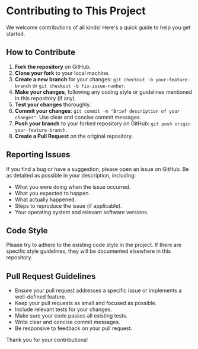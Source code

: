 # Contributing to This Project

We welcome contributions of all kinds! Here's a quick guide to help you get started.

## How to Contribute

1.  **Fork the repository** on GitHub.
2.  **Clone your fork** to your local machine.
3.  **Create a new branch** for your changes: `git checkout -b your-feature-branch` or `git checkout -b fix-issue-number`.
4.  **Make your changes**, following any coding style or guidelines mentioned in this repository (if any).
5.  **Test your changes** thoroughly.
6.  **Commit your changes**: `git commit -m "Brief description of your changes"`. Use clear and concise commit messages.
7.  **Push your branch** to your forked repository on GitHub: `git push origin your-feature-branch`.
8.  **Create a Pull Request** on the original repository.

## Reporting Issues

If you find a bug or have a suggestion, please open an issue on GitHub. Be as detailed as possible in your description, including:

* What you were doing when the issue occurred.
* What you expected to happen.
* What actually happened.
* Steps to reproduce the issue (if applicable).
* Your operating system and relevant software versions.

## Code Style

Please try to adhere to the existing code style in the project. If there are specific style guidelines, they will be documented elsewhere in this repository.

## Pull Request Guidelines

* Ensure your pull request addresses a specific issue or implements a well-defined feature.
* Keep your pull requests as small and focused as possible.
* Include relevant tests for your changes.
* Make sure your code passes all existing tests.
* Write clear and concise commit messages.
* Be responsive to feedback on your pull request.

Thank you for your contributions!